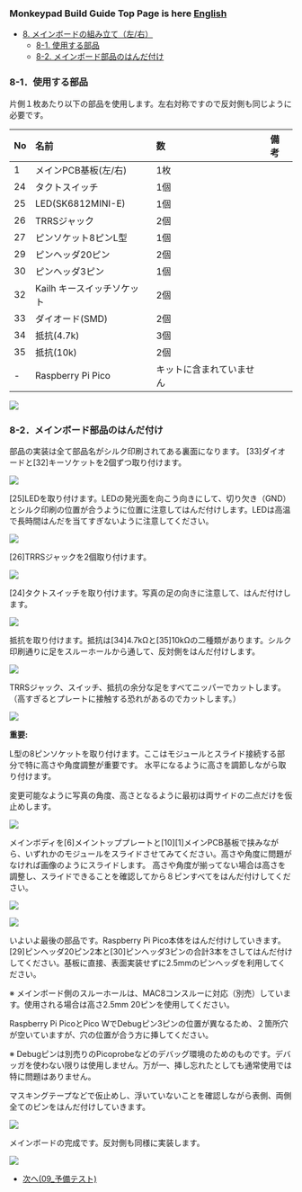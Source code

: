 ### Monkeypad Build Guide Top Page is here [English](01_build_guide.md)

  - [8. メインボードの組み立て（左/右）](08_メインボード.md)
    - [8-1. 使用する部品](./08_メインボード.md/#8-1使用する部品)
    - [8-2. メインボード部品のはんだ付け](./08_メインボード.md/#8-2メインボード部品のはんだ付け)

### 8-1．使用する部品

片側１枚あたり以下の部品を使用します。左右対称ですので反対側も同じように必要です。

| No | 名前 | 数 | 備考 |
|:-|:-|:-|:-|
|  1 | メインPCB基板(左/右) | 1枚 ||
| 24 | タクトスイッチ | 1個 ||
| 25 | LED(SK6812MINI-E) | 1個 ||
| 26 | TRRSジャック | 2個 ||
| 27 | ピンソケット8ピンL型 | 1個 ||
| 29 | ピンヘッダ20ピン | 2個 ||
| 30 | ピンヘッダ3ピン | 1個 ||
| 32 | Kailh キースイッチソケット | 2個 ||
| 33 | ダイオード(SMD) | 2個 ||
| 34 | 抵抗(4.7k) | 3個 ||
| 35 | 抵抗(10k) | 2個 ||
| - | Raspberry Pi Pico | キットに含まれていません ||

![](../images/08/monkeypad_8_01.jpeg)


### 8-2．メインボード部品のはんだ付け

部品の実装は全て部品名がシルク印刷されてある裏面になります。
[33]ダイオードと[32]キーソケットを2個ずつ取り付けます。

![](../images/08/monkeypad_8_02.jpeg)

[25]LEDを取り付けます。LEDの発光面を向こう向きにして、切り欠き（GND）とシルク印刷の位置が合うように位置に注意してはんだ付けします。LEDは高温で長時間はんだを当てすぎないように注意してください。

![](../images/08/monkeypad_8_03.jpeg)

[26]TRRSジャックを2個取り付けます。

![](../images/08/monkeypad_8_04.jpeg)

[24]タクトスイッチを取り付けます。写真の足の向きに注意して、はんだ付けします。

![](../images/08/monkeypad_8_05.jpeg)

抵抗を取り付けます。抵抗は[34]4.7kΩと[35]10kΩの二種類があります。シルク印刷通りに足をスルーホールから通して、反対側をはんだ付けします。

![](../images/08/monkeypad_8_06.jpeg)

TRRSジャック、スイッチ、抵抗の余分な足をすべてニッパーでカットします。
（高すぎるとプレートに接触する恐れがあるのでカットします。）

![](../images/08/monkeypad_8_07.jpeg)

**重要:**

L型の8ピンソケットを取り付けます。ここはモジュールとスライド接続する部分で特に高さや角度調整が重要です。
水平になるように高さを調節しながら取り付けます。

変更可能なように写真の角度、高さとなるように最初は両サイドの二点だけを仮止めします。

![](../images/08/monkeypad_8_08_ja.jpeg)
<!-- ![](../images/08/monkeypad_8_08_en.jpeg) -->

メインボディを[6]メイントッププレートと[10][1]メインPCB基板で挟みながら、いずれかのモジュールをスライドさせてみてください。高さや角度に問題がなければ画像のようにスライドします。
高さや角度が揃ってない場合は高さを調整し、スライドできることを確認してから８ピンすべてをはんだ付けしてください。

![](../images/08/monkeypad_8_09.jpeg)

![](../images/08/monkeypad_8_10.jpeg)

いよいよ最後の部品です。Raspberry Pi Pico本体をはんだ付けしていきます。[29]ピンヘッダ20ピン2本と[30]ピンヘッダ3ピンの合計3本をさしてはんだ付けしてください。基板に直接、表面実装せずに2.5mmのピンヘッダを利用してください。

※ メインボード側のスルーホールは、MAC8コンスルーに対応（別売）しています。使用される場合は高さ2.5mm 20ピンを使用してください。

Raspberry Pi PicoとPico WでDebugピン3ピンの位置が異なるため、２箇所穴が空いていますが、穴の位置が合う方に挿してください。

※ Debugピンは別売りのPicoprobeなどのデバッグ環境のためのものです。デバッガを使わない限りは使用しません。万が一、挿し忘れたとしても通常使用では特に問題はありません。

マスキングテープなどで仮止めし、浮いていないことを確認しながら表側、両側全てのピンをはんだ付けしていきます。

![](../images/08/monkeypad_8_11.jpeg)

メインボードの完成です。反対側も同様に実装します。

![](../images/08/monkeypad_8_12.jpeg)

  - [次へ(09_予備テスト)](09_予備テスト.md)
